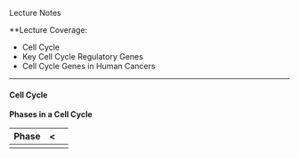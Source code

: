 Lecture Notes

**Lecture Coverage:
- Cell Cycle
- Key Cell Cycle Regulatory Genes
- Cell Cycle Genes in Human Cancers

---
#### **Cell Cycle**
**Phases in a Cell Cycle**

| Phase | <   |     |
| ----- | --- | --- |
|       |     |     |
